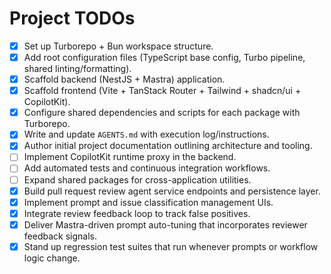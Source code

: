 # Project TODOs

- [x] Set up Turborepo + Bun workspace structure.
- [x] Add root configuration files (TypeScript base config, Turbo pipeline, shared linting/formatting).
- [x] Scaffold backend (NestJS + Mastra) application.
- [x] Scaffold frontend (Vite + TanStack Router + Tailwind + shadcn/ui + CopilotKit).
- [x] Configure shared dependencies and scripts for each package with Turborepo.
- [x] Write and update `AGENTS.md` with execution log/instructions.
- [x] Author initial project documentation outlining architecture and tooling.
- [ ] Implement CopilotKit runtime proxy in the backend.
- [ ] Add automated tests and continuous integration workflows.
- [ ] Expand shared packages for cross-application utilities.
- [x] Build pull request review agent service endpoints and persistence layer.
- [x] Implement prompt and issue classification management UIs.
- [x] Integrate review feedback loop to track false positives.
- [x] Deliver Mastra-driven prompt auto-tuning that incorporates reviewer feedback signals.
- [x] Stand up regression test suites that run whenever prompts or workflow logic change.
